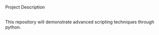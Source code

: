 Project Description<br><br>

This repository will demonstrate advanced scripting techniques through python.
